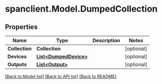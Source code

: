 # spanclient.Model.DumpedCollection
## Properties

Name | Type | Description | Notes
------------ | ------------- | ------------- | -------------
**Collection** | **Collection** |  | [optional] 
**Devices** | [**List&lt;DumpedDevice&gt;**](DumpedDevice.md) |  | [optional] 
**Outputs** | [**List&lt;Output&gt;**](Output.md) |  | [optional] 

[[Back to Model list]](../README.md#documentation-for-models) [[Back to API list]](../README.md#documentation-for-api-endpoints) [[Back to README]](../README.md)

